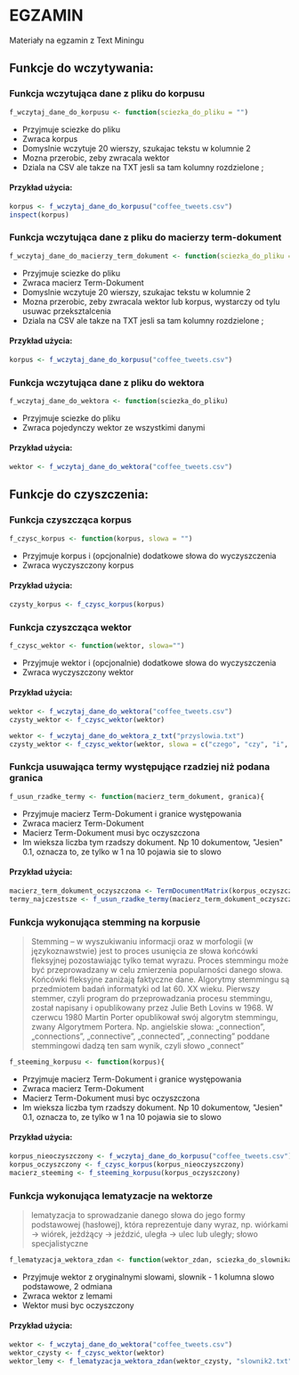 # EGZAMIN 
Materiały na egzamin z Text Miningu

## Funkcje do wczytywania:

### Funkcja wczytująca dane z pliku do korpusu
```R
f_wczytaj_dane_do_korpusu <- function(sciezka_do_pliku = "")
```
* Przyjmuje sciezke do pliku
* Zwraca korpus
* Domyslnie wczytuje 20 wierszy, szukajac tekstu w kolumnie 2
* Mozna przerobic, zeby zwracala wektor
* Dziala na CSV ale takze na TXT jesli sa tam kolumny rozdzielone ;

#### Przykład użycia:
```R
korpus <- f_wczytaj_dane_do_korpusu("coffee_tweets.csv")
inspect(korpus)
```

### Funkcja wczytująca dane z pliku do macierzy term-dokument
```R
f_wczytaj_dane_do_macierzy_term_dokument <- function(sciezka_do_pliku = "")
```
* Przyjmuje sciezke do pliku
* Zwraca macierz Term-Dokument
* Domyslnie wczytuje 20 wierszy, szukajac tekstu w kolumnie 2
* Mozna przerobic, zeby zwracala wektor lub korpus, wystarczy od tylu usuwac przeksztalcenia
* Dziala na CSV ale takze na TXT jesli sa tam kolumny rozdzielone ;

#### Przykład użycia:
```R
korpus <- f_wczytaj_dane_do_korpusu("coffee_tweets.csv")
```

### Funkcja wczytująca dane z pliku do wektora
```R
f_wczytaj_dane_do_wektora <- function(sciezka_do_pliku)
```
* Przyjmuje sciezke do pliku
* Zwraca pojedynczy wektor ze wszystkimi danymi

#### Przykład użycia:
```R
wektor <- f_wczytaj_dane_do_wektora("coffee_tweets.csv")
```

## Funkcje do czyszczenia:

### Funkcja czyszcząca korpus
```R
f_czysc_korpus <- function(korpus, slowa = "")
```
* Przyjmuje korpus i (opcjonalnie) dodatkowe słowa do wyczyszczenia
* Zwraca wyczyszczony korpus

#### Przykład użycia:
```R
czysty_korpus <- f_czysc_korpus(korpus)
```

### Funkcja czyszcząca wektor
```R
f_czysc_wektor <- function(wektor, slowa="")
```
* Przyjmuje wektor i (opcjonalnie) dodatkowe słowa do wyczyszczenia
* Zwraca wyczyszczony wektor

#### Przykład użycia:
```R
wektor <- f_wczytaj_dane_do_wektora("coffee_tweets.csv")
czysty_wektor <- f_czysc_wektor(wektor)

wektor <- f_wczytaj_dane_do_wektora_z_txt("przyslowia.txt")
czysty_wektor <- f_czysc_wektor(wektor, slowa = c("czego", "czy", "i", "tego", "w", "z"))
```

### Funkcja usuwająca termy występujące rzadziej niż podana granica
```R
f_usun_rzadke_termy <- function(macierz_term_dokument, granica){
```
* Przyjmuje macierz Term-Dokument i granice występowania
* Zwraca macierz Term-Dokument
* Macierz Term-Dokument musi byc oczyszczona
* Im wieksza liczba tym rzadszy dokument. Np 10 dokumentow, "Jesien" 0.1, oznacza to, ze tylko w 1 na 10 pojawia sie to slowo

#### Przykład użycia:
```R
macierz_term_dokument_oczyszczona <- TermDocumentMatrix(korpus_oczyszczony, list(weighting = function(x) weightSMART(x, spec = "lnn")))
termy_najczestsze <- f_usun_rzadke_termy(macierz_term_dokument_oczyszczona, 0.95)
```

### Funkcja wykonująca stemming na korpusie 

> Stemming – w wyszukiwaniu informacji oraz w morfologii (w językoznawstwie) jest to proces usunięcia ze słowa końcówki fleksyjnej pozostawiając tylko temat wyrazu. Proces stemmingu może być przeprowadzany w celu zmierzenia popularności danego słowa. Końcówki fleksyjne zaniżają faktyczne dane. Algorytmy stemmingu są przedmiotem badań informatyki od lat 60. XX wieku. Pierwszy stemmer, czyli program do przeprowadzania procesu stemmingu, został napisany i opublikowany przez Julie Beth Lovins w 1968. W czerwcu 1980 Martin Porter opublikował swój algorytm stemmingu, zwany Algorytmem Portera. Np. angielskie słowa: „connection”, „connections”, „connective”, „connected”, „connecting” poddane stemmingowi dadzą ten sam wynik, czyli słowo „connect”


```R
f_steeming_korpusu <- function(korpus){
```
* Przyjmuje macierz Term-Dokument i granice występowania
* Zwraca macierz Term-Dokument
* Macierz Term-Dokument musi byc oczyszczona
* Im wieksza liczba tym rzadszy dokument. Np 10 dokumentow, "Jesien" 0.1, oznacza to, ze tylko w 1 na 10 pojawia sie to slowo

#### Przykład użycia:
```R
korpus_nieoczyszczony <- f_wczytaj_dane_do_korpusu("coffee_tweets.csv")
korpus_oczyszczony <- f_czysc_korpus(korpus_nieoczyszczony)
macierz_steeming <- f_steeming_korpusu(korpus_oczyszczony)
```

### Funkcja wykonująca lematyzacje na wektorze

> lematyzacja to sprowadzanie danego słowa do jego formy podstawowej (hasłowej), która reprezentuje dany wyraz, np. wiórkami → wiórek, jeżdżący → jeździć, uległa → ulec lub uległy; słowo specjalistyczne

```R
f_lematyzacja_wektora_zdan <- function(wektor_zdan, sciezka_do_slownika){
```
* Przyjmuje wektor z oryginalnymi slowami, slownik - 1 kolumna slowo podstawowe, 2 odmiana
* Zwraca wektor z lemami
* Wektor musi byc oczyszczony

#### Przykład użycia:
```R
wektor <- f_wczytaj_dane_do_wektora("coffee_tweets.csv")
wektor_czysty <- f_czysc_wektor(wektor)
wektor_lemy <- f_lematyzacja_wektora_zdan(wektor_czysty, "slownik2.txt")
```

